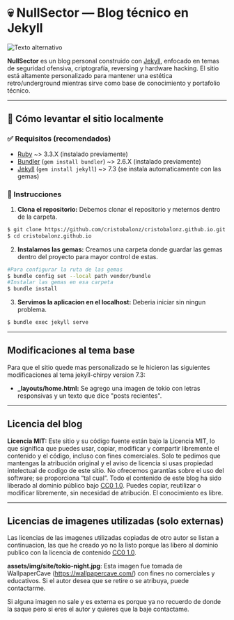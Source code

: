 # 💀 NullSector — Blog técnico en Jekyll
![Texto alternativo](assets/img/site/neonsamurai.jpg)

**NullSector** es un blog personal construido con [Jekyll](https://jekyllrb.com/), enfocado en temas de seguridad ofensiva, criptografía, reversing y hardware hacking. El sitio está altamente personalizado para mantener una estética retro/underground mientras sirve como base de conocimiento y portafolio técnico.

---

## 🚀 Cómo levantar el sitio localmente

### ✅ Requisitos (recomendados)

- [Ruby](https://www.ruby-lang.org/) ~> 3.3.X (instalado previamente)
- [Bundler](https://bundler.io/) (`gem install bundler`) ~> 2.6.X (instalado previamente)
- [Jekyll](https://jekyllrb.com/) (`gem install jekyll`) ~> 7.3 (se instala automaticamente con las gemas)

### 🔧 Instrucciones

1. **Clona el repositorio:** Debemos clonar el repositorio y meternos dentro de la carpeta.

```bash
$ git clone https://github.com/cristobalonz/cristobalonz.github.io.git
$ cd cristobalonz.github.io
```

2. **Instalamos las gemas:** Creamos una carpeta donde guardar las gemas dentro del proyecto para mayor control de estas.
```bash
#Para configurar la ruta de las gemas
$ bundle config set --local path vendor/bundle
#Instalar las gemas en esa carpeta
$ bundle install
```

3. **Servimos la aplicacion en el localhost:** Deberia iniciar sin ningun problema.
```bash
$ bundle exec jekyll serve 
```

---

## Modificaciones al tema base

Para que el sitio quede mas personalizado se le hicieron las siguientes modificaciones al tema jekyll-chirpy version 7.3:

- **_layouts/home.html:** Se agrego una imagen de tokio con letras responsivas y un texto que dice "posts recientes".

---

## Licencia del blog

**Licencia MIT:**
Este sitio y su código fuente están bajo la Licencia MIT, lo que significa que puedes usar, copiar, modificar y compartir libremente el contenido y el código, incluso con fines comerciales. Solo te pedimos que mantengas la atribución original y el aviso de licencia si usas propiedad intelectual de codigo de este sitio. No ofrecemos garantías sobre el uso del software; se proporciona “tal cual”. Todo el contenido de este blog ha sido liberado al dominio público bajo [CC0 1.0](https://creativecommons.org/publicdomain/zero/1.0/). Puedes copiar, reutilizar o modificar libremente, sin necesidad de atribución. El conocimiento es libre.

---

## Licencias de imagenes utilizadas (solo externas)

Las licencias de las imagenes utilizadas copiadas de otro autor se listan a continuacion, las que he creado yo no la listo porque las libero al dominio publico con la licencia de contenido [CC0 1.0](https://creativecommons.org/publicdomain/zero/1.0/).

**assets/img/site/tokio-night.jpg**: Esta imagen fue tomada de WallpaperCave (https://wallpapercave.com/) con fines no comerciales y educativos. Si el autor desea que se retire o se atribuya, puede contactarme.

Si alguna imagen no sale y es externa es porque ya no recuerdo de donde la saque pero si eres el autor y quieres que la baje contactame.



